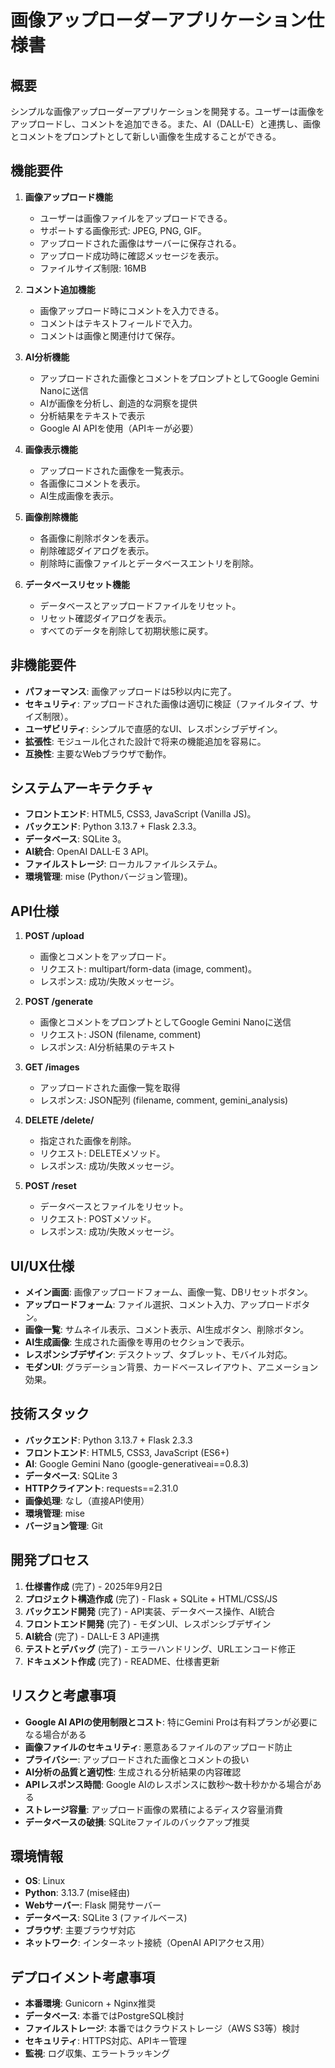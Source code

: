 # 画像アップローダーアプリケーション仕様書

## 概要
シンプルな画像アップローダーアプリケーションを開発する。ユーザーは画像をアップロードし、コメントを追加できる。また、AI（DALL-E）と連携し、画像とコメントをプロンプトとして新しい画像を生成することができる。

## 機能要件
1. **画像アップロード機能**
   - ユーザーは画像ファイルをアップロードできる。
   - サポートする画像形式: JPEG, PNG, GIF。
   - アップロードされた画像はサーバーに保存される。
   - アップロード成功時に確認メッセージを表示。
   - ファイルサイズ制限: 16MB

2. **コメント追加機能**
   - 画像アップロード時にコメントを入力できる。
   - コメントはテキストフィールドで入力。
   - コメントは画像と関連付けて保存。

3. **AI分析機能**
   - アップロードされた画像とコメントをプロンプトとしてGoogle Gemini Nanoに送信
   - AIが画像を分析し、創造的な洞察を提供
   - 分析結果をテキストで表示
   - Google AI APIを使用（APIキーが必要）

4. **画像表示機能**
   - アップロードされた画像を一覧表示。
   - 各画像にコメントを表示。
   - AI生成画像を表示。

5. **画像削除機能**
   - 各画像に削除ボタンを表示。
   - 削除確認ダイアログを表示。
   - 削除時に画像ファイルとデータベースエントリを削除。

6. **データベースリセット機能**
   - データベースとアップロードファイルをリセット。
   - リセット確認ダイアログを表示。
   - すべてのデータを削除して初期状態に戻す。

## 非機能要件
- **パフォーマンス**: 画像アップロードは5秒以内に完了。
- **セキュリティ**: アップロードされた画像は適切に検証（ファイルタイプ、サイズ制限）。
- **ユーザビリティ**: シンプルで直感的なUI、レスポンシブデザイン。
- **拡張性**: モジュール化された設計で将来の機能追加を容易に。
- **互換性**: 主要なWebブラウザで動作。

## システムアーキテクチャ
- **フロントエンド**: HTML5, CSS3, JavaScript (Vanilla JS)。
- **バックエンド**: Python 3.13.7 + Flask 2.3.3。
- **データベース**: SQLite 3。
- **AI統合**: OpenAI DALL-E 3 API。
- **ファイルストレージ**: ローカルファイルシステム。
- **環境管理**: mise (Pythonバージョン管理)。

## API仕様
1. **POST /upload**
   - 画像とコメントをアップロード。
   - リクエスト: multipart/form-data (image, comment)。
   - レスポンス: 成功/失敗メッセージ。

2. **POST /generate**
   - 画像とコメントをプロンプトとしてGoogle Gemini Nanoに送信
   - リクエスト: JSON (filename, comment)
   - レスポンス: AI分析結果のテキスト

3. **GET /images**
   - アップロードされた画像一覧を取得
   - レスポンス: JSON配列 (filename, comment, gemini_analysis)

4. **DELETE /delete/<filename>**
   - 指定された画像を削除。
   - リクエスト: DELETEメソッド。
   - レスポンス: 成功/失敗メッセージ。

5. **POST /reset**
   - データベースとファイルをリセット。
   - リクエスト: POSTメソッド。
   - レスポンス: 成功/失敗メッセージ。

## UI/UX仕様
- **メイン画面**: 画像アップロードフォーム、画像一覧、DBリセットボタン。
- **アップロードフォーム**: ファイル選択、コメント入力、アップロードボタン。
- **画像一覧**: サムネイル表示、コメント表示、AI生成ボタン、削除ボタン。
- **AI生成画像**: 生成された画像を専用のセクションで表示。
- **レスポンシブデザイン**: デスクトップ、タブレット、モバイル対応。
- **モダンUI**: グラデーション背景、カードベースレイアウト、アニメーション効果。

## 技術スタック
- **バックエンド**: Python 3.13.7 + Flask 2.3.3
- **フロントエンド**: HTML5, CSS3, JavaScript (ES6+)
- **AI**: Google Gemini Nano (google-generativeai==0.8.3)
- **データベース**: SQLite 3
- **HTTPクライアント**: requests==2.31.0
- **画像処理**: なし（直接API使用）
- **環境管理**: mise
- **バージョン管理**: Git

## 開発プロセス
1. **仕様書作成** (完了) - 2025年9月2日
2. **プロジェクト構造作成** (完了) - Flask + SQLite + HTML/CSS/JS
3. **バックエンド開発** (完了) - API実装、データベース操作、AI統合
4. **フロントエンド開発** (完了) - モダンUI、レスポンシブデザイン
5. **AI統合** (完了) - DALL-E 3 API連携
6. **テストとデバッグ** (完了) - エラーハンドリング、URLエンコード修正
7. **ドキュメント作成** (完了) - README、仕様書更新

## リスクと考慮事項
- **Google AI APIの使用制限とコスト**: 特にGemini Proは有料プランが必要になる場合がある
- **画像ファイルのセキュリティ**: 悪意あるファイルのアップロード防止
- **プライバシー**: アップロードされた画像とコメントの扱い
- **AI分析の品質と適切性**: 生成される分析結果の内容確認
- **APIレスポンス時間**: Google AIのレスポンスに数秒～数十秒かかる場合がある
- **ストレージ容量**: アップロード画像の累積によるディスク容量消費
- **データベースの破損**: SQLiteファイルのバックアップ推奨

## 環境情報
- **OS**: Linux
- **Python**: 3.13.7 (mise経由)
- **Webサーバー**: Flask 開発サーバー
- **データベース**: SQLite 3 (ファイルベース)
- **ブラウザ**: 主要ブラウザ対応
- **ネットワーク**: インターネット接続（OpenAI APIアクセス用）

## デプロイメント考慮事項
- **本番環境**: Gunicorn + Nginx推奨
- **データベース**: 本番ではPostgreSQL検討
- **ファイルストレージ**: 本番ではクラウドストレージ（AWS S3等）検討
- **セキュリティ**: HTTPS対応、APIキー管理
- **監視**: ログ収集、エラートラッキング
